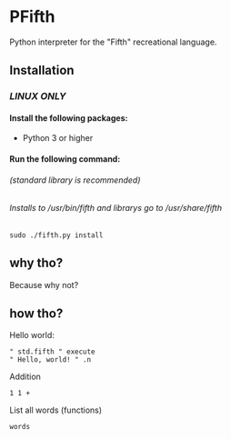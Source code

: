 # PFifth
Python interpreter for the "Fifth" recreational language.
## Installation 
### <i><b>LINUX ONLY</b></i>
#### Install the following packages:
- Python 3 or higher
#### Run the following command:
###### (standard library is recommended)
###### Installs to /usr/bin/fifth and librarys go to /usr/share/fifth
```sudo ./fifth.py install```
## why tho?
Because why not?
## how tho?
Hello world:
```
" std.fifth " execute
" Hello, world! " .n
```
Addition
```
1 1 +
```         
List all words (functions)
```
words
```